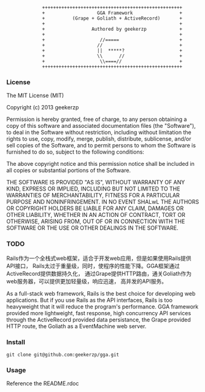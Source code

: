                  +++++++++++++++++++++++++++++++++++++++++++++++++++
                 +                   GGA Framework                 +
                 +          (Grape + Goliath + ActiveRecord)       +
                 +                                                 +
                 +                 Authored by geekerzp            +
                 +                                                 +
                 +                    //=====                      +
                 +                   //                            +
                 +                   ||  *****?                    +
                 +                   \\      //                    +
                 +                    \\====//                     +
                 +++++++++++++++++++++++++++++++++++++++++++++++++++

### License

The MIT License (MIT)

Copyright (c) 2013 geekerzp

Permission is hereby granted, free of charge, to any person obtaining a copy of
this software and associated documentation files (the "Software"), to deal in
the Software without restriction, including without limitation the rights to
use, copy, modify, merge, publish, distribute, sublicense, and/or sell copies of
the Software, and to permit persons to whom the Software is furnished to do so,
subject to the following conditions:

The above copyright notice and this permission notice shall be included in all
copies or substantial portions of the Software.

THE SOFTWARE IS PROVIDED "AS IS", WITHOUT WARRANTY OF ANY KIND, EXPRESS OR
IMPLIED, INCLUDING BUT NOT LIMITED TO THE WARRANTIES OF MERCHANTABILITY, FITNESS
FOR A PARTICULAR PURPOSE AND NONINFRINGEMENT. IN NO EVENT SHALwL THE AUTHORS OR
COPYRIGHT HOLDERS BE LIABLE FOR ANY CLAIM, DAMAGES OR OTHER LIABILITY, WHETHER
IN AN ACTION OF CONTRACT, TORT OR OTHERWISE, ARISING FROM, OUT OF OR IN
CONNECTION WITH THE SOFTWARE OR THE USE OR OTHER DEALINGS IN THE SOFTWARE.

### TODO

Rails作为一个全栈式web框架，适合于开发web应用，但是如果使用Rails提供API接口，
Rails太过于重量级，同时，使程序的性能下降。GGA框架通过ActiveRecord提供数据持久化，
通过Grape提供HTTP路由，通关Goliath作为web服务器，可以提供更加轻量级，响应迅速，
高并发的API服务。

As a full-stack web framework, Rails is the best choice for developing web applications.
But if you use Rails as the API interfaces, Rails is too heavyweight that it will reduce
the program's performance.
GGA framework provided more lightweight, fast response, high concurrency API services
through the ActiveRecord provided data persistance, the Grape provided HTTP route,
the Goliath as a EventMachine web server.

### Install

    git clone git@github.com:geekerzp/gga.git

### Usage

Reference the README.rdoc

